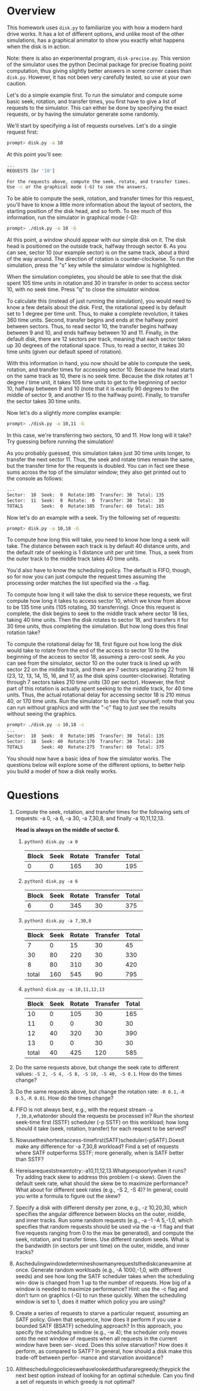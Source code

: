 
# Overview

This homework uses `disk.py` to familiarize you with how a modern hard
drive works. It has a lot of different options, and unlike most of the other
simulations, has a graphical animator to show you exactly what happens when
the disk is in action. 

Note: there is also an experimental program, `disk-precise.py`.  This
version of the simulator uses the python Decimal package for precise
floating point computation, thus giving slightly better answers in
some corner cases than `disk.py`. However, it has not been very
carefully tested, so use at your own caution.

Let's do a simple example first. To run the simulator and compute some basic
seek, rotation, and transfer times, you first have to give a list of requests
to the simulator. This can either be done by specifying the exact requests, or
by having the simulator generate some randomly.

We'll start by specifying a list of requests ourselves. Let's do a single
request first:

```sh
prompt> disk.py -a 10
```

At this point you'll see:

```sh
...
REQUESTS [br '10']

For the requests above, compute the seek, rotate, and transfer times.
Use -c or the graphical mode (-G) to see the answers.
```


To be able to compute the seek, rotation, and transfer times for this request,
you'll have to know a little more information about the layout of sectors, the
starting position of the disk head, and so forth. To see much of this
information, run the simulator in graphical mode (-G):

```sh
prompt> ./disk.py -a 10 -G
```

At this point, a window should appear with our simple disk on it. 
The disk head is positioned on the outside track, halfway through sector 6.
As you can see, sector 10 (our example sector) is on the same track, about a
third of the way around. The direction of rotation is counter-clockwise.
To run the simulation, press the "s" key while the simulator window is
highlighted.

When the simulation completes, you should be able to see that the disk spent
105 time units in rotation and 30 in transfer in order to access sector 10,
with no seek time. Press "q" to close the simulator window.

To calculate this (instead of just running the simulation), you would need to
know a few details about the disk. First, the rotational speed is by default
set to 1 degree per time unit. Thus, to make a complete revolution, it takes
360 time units. Second, transfer begins and ends at the halfway point between
sectors. Thus, to read sector 10, the transfer begins halfway between 9 and 10,
and ends halfway between 10 and 11.  Finally, in the default disk, there are
12 sectors per track, meaning that each sector takes up 30 degrees of the
rotational space. Thus, to read a sector, it takes 30 time units (given our
default speed of rotation).

With this information in hand, you now should be able to compute the seek,
rotation, and transfer times for accessing sector 10. Because the head starts
on the same track as 10, there is no seek time. Because the disk rotates at
1 degree / time unit, it takes 105 time units to get to the beginning of sector
10, halfway between 9 and 10 (note that it is exactly 90 degrees to the middle
of sector 9, and another 15 to the halfway point). Finally, to transfer the
sector takes 30 time units.

Now let's do a slightly more complex example:

```sh
prompt> ./disk.py -a 10,11 -G
```

In this case, we're transferring two sectors, 10 and 11. How long will it take?
Try guessing before running the simulation!

As you probably guessed, this simulation takes just 30 time units longer, to
transfer the next sector 11. Thus, the seek and rotate times remain the same,
but the transfer time for the requests is doubled. You can in fact see these
sums across the top of the simulator window; they also get printed out to the
console as follows:

```sh
...
Sector:  10  Seek:  0  Rotate:105  Transfer: 30  Total: 135
Sector:  11  Seek:  0  Rotate:  0  Transfer: 30  Total:  30
TOTALS       Seek:  0  Rotate:105  Transfer: 60  Total: 165
```

Now let's do an example with a seek. Try the following set of requests:

```sh
prompt> disk.py -a 10,18 -G
```

To compute how long this will take, you need to know how long a seek will
take. The distance between each track is by default 40 distance units, and the
default rate of seeking is 1 distance unit per unit time. Thus, a seek from
the outer track to the middle track takes 40 time units. 

You'd also have to know the scheduling policy. The default is FIFO, though, so
for now you can just compute the request times assuming the processing order
matches the list specified via the `-a` flag.

To compute how long it will take the disk to service these requests, we first
compute how long it takes to access sector 10, which we know from above to be
135 time units (105 rotating, 30 transferring). Once this request is complete,
the disk begins to seek to the middle track where sector 18 lies, taking 40
time units. Then the disk rotates to sector 18, and transfers it for 30 time
units, thus completing the simulation. But how long does this final rotation
take?

To compute the rotational delay for 18, first figure out how long the disk
would take to rotate from the end of the access to sector 10 to the beginning
of the access to sector 18, assuming a zero-cost seek. As you can see from the
simulator, sector 10 on the outer track is lined up with sector 22 on the middle
track, and there are 7 sectors separating 22 from 18 (23, 12, 13, 14, 15, 16,
and 17, as the disk spins counter-clockwise). Rotating through 7 sectors takes
210 time units (30 per sector). However, the first part of this rotation is
actually spent seeking to the middle track, for 40 time units. Thus, the
actual rotational delay for accessing sector 18 is 210 minus 40, or 170 time
units. Run the simulator to see this for yourself; note that you can run
without graphics and with the "-c" flag to just see the results without
seeing the graphics.

```sh
prompt> ./disk.py -a 10,18 -c
...
Sector:  10  Seek:  0  Rotate:105  Transfer: 30  Total: 135
Sector:  18  Seek: 40  Rotate:170  Transfer: 30  Total: 240
TOTALS       Seek: 40  Rotate:275  Transfer: 60  Total: 375
```

You should now have a basic idea of how the simulator works. The questions
below will explore some of the different options, to better help you build a
model of how a disk really works.

# Questions
1. Compute the seek, rotation, and transfer times for the following sets of requests: -a 0, -a 6, -a 30, -a 7,30,8, and finally -a 10,11,12,13.

    **Head is always on the middle of sector 6.**

    1. `python3 disk.py -a 0 `    

        Block  |Seek   |Rotate |Transfer   |Total  
        -------|-------|-------|-----------|-------
        0      |0      |165    |30         |195    

    1. `python3 disk.py -a 6 `    

        Block  |Seek   |Rotate |Transfer   |Total  
        -------|-------|-------|-----------|-------
        6      |0      |345    |30         |375    
    
    1. `python3 disk.py -a 7,30,8 `    

        Block  |Seek   |Rotate |Transfer   |Total  
        -------|-------|-------|-----------|-------
        7      |0      |15     |30         |45    
        30     |80     |220    |30         |330    
        8      |80     |310    |30         |420    
        total  |160    |545    |90         |795    
        
    1. `python3 disk.py -a 10,11,12,13 `    

        Block  |Seek   |Rotate |Transfer   |Total  
        -------|-------|-------|-----------|-------
        10     |0      |105    |30         |165    
        11     |0      |0      |30         |30    
        12     |40     |320    |30         |390    
        13     |0      |0      |30         |30    
        total  |40     |425    |120        |585    
    
    

2. Do the same requests above, but change the seek rate to different values: `-S 2, -S 4, -S 8, -S 10, -S 40, -S 0.1`. How do the times change?

3. Do the same requests above, but change the rotation rate: `-R 0.1,-R 0.5,-R 0.01`. How do the times change?

4. FIFO is not always best, e.g., with the request stream `-a 7,30,8`,whatorder should the requests be processed in? Run the shortest seek-time first (SSTF) scheduler (-p SSTF) on this workload; how long should it take (seek, rotation, transfer) for each request to be served?

5. Nowusetheshortestaccess-timefirst(SATF)scheduler(-pSATF).Doesit make any difference for -a 7,30,8 workload? Find a set of requests where SATF outperforms SSTF; more generally, when is SATF better than SSTF?
6. Hereisarequeststreamtotry:-a10,11,12,13.Whatgoespoorlywhen it runs? Try adding track skew to address this problem (-o skew). Given the default seek rate, what should the skew be to maximize performance? What about for different seek rates (e.g., -S 2, -S 4)? In general, could you write a formula to figure out the skew?
7. Specify a disk with different density per zone, e.g., -z 10,20,30, which specifies the angular difference between blocks on the outer, middle, and inner tracks. Run some random requests (e.g., -a -1 -A 5,-1,0, which specifies that random requests should be used via the -a -1 flag and that five requests ranging from 0 to the max be generated), and compute the seek, rotation, and transfer times. Use different random seeds. What is the bandwidth (in sectors per unit time) on the outer, middle, and inner tracks?
8. Aschedulingwindowdetermineshowmanyrequeststhediskcanexamine at once. Generate random workloads (e.g., -A 1000,-1,0, with different seeds) and see how long the SATF scheduler takes when the scheduling win- dow is changed from 1 up to the number of requests. How big of a window is needed to maximize performance? Hint: use the -c flag and don’t turn on graphics (-G) to run these quickly. When the scheduling window is set to 1, does it matter which policy you are using?
9. Create a series of requests to starve a particular request, assuming an SATF policy. Given that sequence, how does it perform if you use a bounded SATF (BSATF) scheduling approach? In this approach, you specify the scheduling window (e.g., -w 4); the scheduler only moves onto the next window of requests when all requests in the current window have been ser- viced. Does this solve starvation? How does it perform, as compared to SATF? In general, how should a disk make this trade-off between perfor- mance and starvation avoidance?
10. Alltheschedulingpolicieswehavelookedatthusfararegreedy;theypick the next best option instead of looking for an optimal schedule. Can you find a set of requests in which greedy is not optimal?